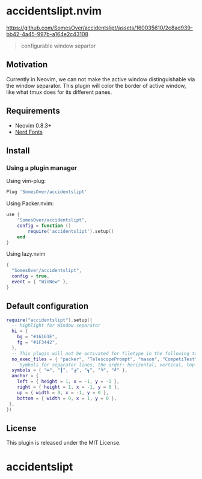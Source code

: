 # accidentslipt.nvim


https://github.com/SomesOver/accidentslipt/assets/160035610/2c8ad939-bb42-4a45-997b-a164e2c43108
> configurable window separtor

## Motivation

Currently in Neovim, we can not make the active window distinguishable via the window separator.
This plugin will color the border of active window, like what tmux does for its different panes.

## Requirements

+ Neovim 0.8.3+
+ [Nerd Fonts](https://www.nerdfonts.com/)

## Install
### Using a plugin manager

Using vim-plug:

```lua
Plug 'SomesOver/accidentslipt'
```

Using Packer.nvim:

```lua
use {
    "SomesOver/accidentslipt",
    config = function ()
        require('accidentslipt').setup()
    end
}
```

Using lazy.nvim

```lua
{
  "SomesOver/accidentslipt",
  config = true,
  event = { "WinNew" },
}
```

## Default configuration

```lua
require("accidentslipt").setup({
  -- highlight for Window separator
  hi = {
    bg = "#16161E",
    fg = "#1F3442",
  },
  -- This plugin will not be activated for filetype in the following table.
  no_exec_files = { "packer", "TelescopePrompt", "mason", "CompetiTest", "NvimTree" },
  -- Symbols for separator lines, the order: horizontal, vertical, top left, top right, bottom left, bottom right.
  symbols = { "━", "┃", "┏", "┓", "┗", "┛" },
  anchor = {
	left = { height = 1, x = -1, y = -1 },
	right = { height = 1, x = -1, y = 0 },
	up = { width = 0, x = -1, y = 0 },
    bottom = { width = 0, x = 1, y = 0 },
 },
})
```


## License

This plugin is released under the MIT License.
# accidentslipt

